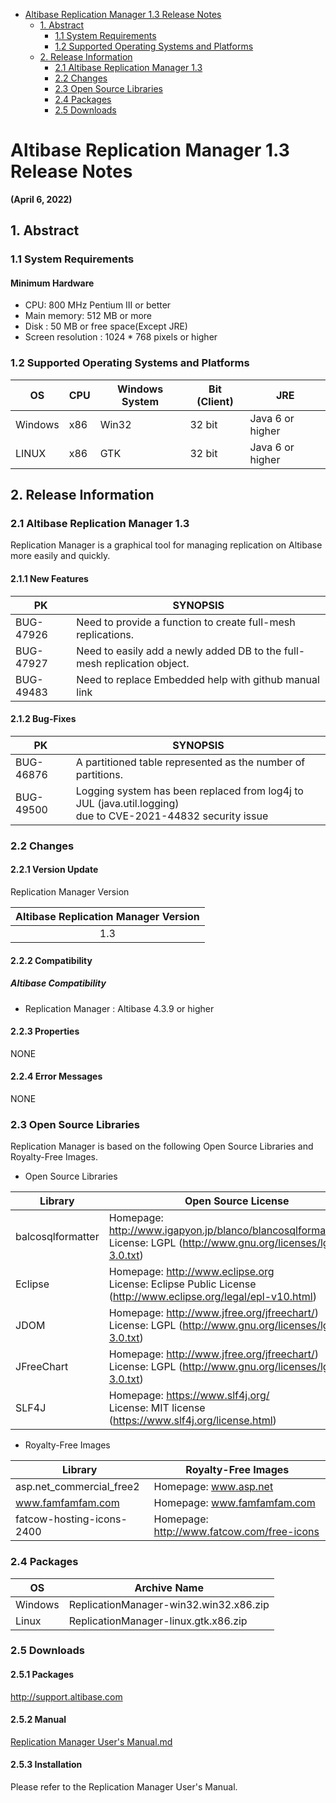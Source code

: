 - [Altibase Replication Manager 1.3 Release Notes](#altibase-replication-manager-13-release-notes)
  - [1. Abstract](#1-abstract)
    - [1.1 System Requirements](#11-system-requirements)
    - [1.2 Supported Operating Systems and Platforms](#12-supported-operating-systems-and-platforms)
  - [2. Release Information](#2-release-information)
    - [2.1 Altibase Replication Manager 1.3](#21-altibase-replication-manager-13)
    - [2.2 Changes](#22-changes)
    - [2.3 Open Source Libraries](#23-open-source-libraries)
    - [2.4 Packages](#24-packages)
    - [2.5 Downloads](#25-downloads)



Altibase Replication Manager 1.3 Release Notes
===============================

**(April 6, 2022)**

## 1. Abstract

### 1.1 System Requirements

#### Minimum Hardware

* CPU: 800 MHz Pentium III or better
* Main memory: 512 MB or more
* Disk : 50 MB or free space(Except JRE)
* Screen resolution : 1024 * 768 pixels or higher

### 1.2 Supported Operating Systems and Platforms

| OS      | CPU  | Windows System | Bit (Client) | JRE              |
| ------- | ---- | -------------- | ------------ | ---------------- |
| Windows | x86  | Win32          | 32 bit       | Java 6 or higher |
| LINUX   | x86  | GTK            | 32 bit       | Java 6 or higher |

## 2. Release Information

### 2.1 Altibase Replication Manager 1.3

Replication Manager is a graphical tool for managing replication on Altibase more easily and quickly. 

#### 2.1.1 New Features

|    PK     |                          SYNOPSIS                           |
| ------- | --------------------------------------------------------- |
| BUG-47926 | Need to provide a function to create full-mesh replications. |
| BUG-47927 | Need to easily add a newly added DB to the full-mesh replication object. |
| BUG-49483 | Need to replace Embedded help with github manual link |

#### 2.1.2  Bug-Fixes

| PK        | SYNOPSIS                                                     |
| --------- | ------------------------------------------------------------ |
| BUG-46876 | A partitioned table represented as the number of partitions. |
| BUG-49500 | Logging system has been replaced from log4j to JUL (java.util.logging) <br />due to CVE-2021-44832 security issue |

### 2.2 Changes

#### 2.2.1 Version Update

Replication Manager Version

| Altibase Replication Manager Version |
| :----------------------------------: |
|                 1.3                  |

#### 2.2.2 Compatibility

##### Altibase Compatibility

- Replication Manager : Altibase 4.3.9 or higher

#### 2.2.3 Properties

NONE

#### 2.2.4 Error Messages

NONE

### 2.3 Open Source Libraries

Replication Manager is based on the following Open Source Libraries and Royalty-Free Images. 

- Open Source Libraries

| Library           | Open Source License                                          |
| ----------------- | ------------------------------------------------------------ |
| balcosqlformatter | Homepage: http://www.igapyon.jp/blanco/blancosqlformatter.html </br>License: LGPL (http://www.gnu.org/licenses/lgpl-3.0.txt) |
| Eclipse           | Homepage: http://www.eclipse.org <br/>License: Eclipse Public License (http://www.eclipse.org/legal/epl-v10.html) |
| JDOM              | Homepage: http://www.jfree.org/jfreechart/) <br/>License: LGPL (http://www.gnu.org/licenses/lgpl-3.0.txt) |
| JFreeChart        | Homepage: http://www.jfree.org/jfreechart/) <br/>License: LGPL (http://www.gnu.org/licenses/lgpl-3.0.txt) |
| SLF4J             | Homepage: https://www.slf4j.org/<br/>License: MIT license (https://www.slf4j.org/license.html) |

- Royalty-Free Images

| Library                   | Royalty-Free Images                        |
| ------------------------- | ------------------------------------------ |
| asp.net_commercial_free2  | Homepage: www.asp.net                      |
| www.famfamfam.com         | Homepage: www.famfamfam.com                |
| fatcow-hosting-icons-2400 | Homepage: http://www.fatcow.com/free-icons |

### 2.4 Packages

| OS      | Archive Name                           |
| ------- | -------------------------------------- |
| Windows | ReplicationManager-win32.win32.x86.zip |
| Linux   | ReplicationManager-linux.gtk.x86.zip   |

### 2.5 Downloads

#### 2.5.1 Packages

<http://support.altibase.com>

#### 2.5.2 Manual

[Replication Manager User's Manual.md](https://github.com/ALTIBASE/Documents/blob/master/Manuals/Tools/eng/Replication%20Manager%20User's%20Manual.md)

#### 2.5.3 Installation

Please refer to the Replication Manager User's Manual.